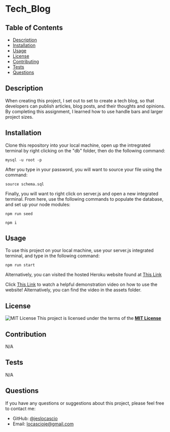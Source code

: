 # Tech_Blog

## Table of Contents
  - [Description](#description)
  - [Installation](#installation)
  - [Usage](#usage)
  - [License](#license)
  - [Contributing](#contributing)
  - [Tests](#tests)
  - [Questions](#questions)

  ## Description
  When creating this project, I set out to set to create a tech blog, so that developers can publish articles, blog posts, and their thoughts and opinions. By completing this assignment, I learned how to use handle bars and larger project sizes.

 ## Installation
  Clone this repository into your local machine,  open up the intregrated terminal by right clicking on the "db" folder, then do the following command:

  ```mysql -u root -p```

  After you type in your password, you will want to source your file using the command:

  ```source schema.sql```


  Finally, you will want to right click on server.js and open a new integrated terminal. From here, use the following commands to populate the database, and set up your node modules:

  ```npm run seed```

  ```npm i```
  
  ## Usage
  To use this project on your local machine, use your server.js integrated terminal, and type in the following command:
  
  ```npm run start```

 Alternatively, you can visited the hosted Heroku website found at [This Link](https://still-castle-01635-146c2af47b4a.herokuapp.com/)


 Click [This Link](https://drive.google.com/file/d/1ly-evfPPIuu98wUChU5bsVTcU2iFqnAn/view) to watch a helpful demonstration video on how to use the website! Alternatively, you can find the video in the assets folder.
  
 ## License
 ![MIT License](https://img.shields.io/badge/License-MIT-yellow.svg)
  This project is licensed under the terms of the **[MIT License](https://opensource.org/licenses/MIT)**
  
  ## Contribution
  
  N/A

  ## Tests
  
  N/A

  ## Questions
  If you have any questions or suggestions about this project, please feel free to contact me:
- GitHub: [@jeslocascio](http://github.com/jeslocascio)
- Email: locascioje@gmail.com
